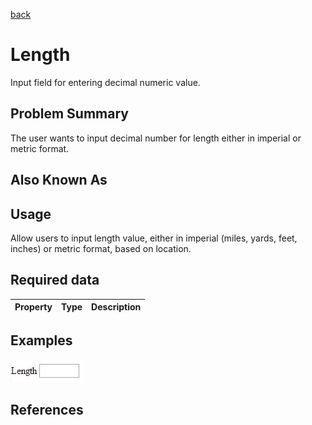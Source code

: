 [back](input-control.md)

# Length

Input field for entering decimal numeric value.

## Problem Summary

The user wants to input decimal number for length either in imperial or metric format. 

## Also Known As



## Usage

Allow users to input length value, either in imperial (miles, yards, feet, inches) or metric format, based on location.

## Required data


Property | Type | Description
------------ | ------------- | -------------

## Examples

![Captcha example](img/length-1.jpg)

## References




